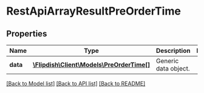 # RestApiArrayResultPreOrderTime

## Properties
Name | Type | Description | Notes
------------ | ------------- | ------------- | -------------
**data** | [**\Flipdish\Client\Models\PreOrderTime[]**](PreOrderTime.md) | Generic data object. | 

[[Back to Model list]](../README.md#documentation-for-models) [[Back to API list]](../README.md#documentation-for-api-endpoints) [[Back to README]](../README.md)


